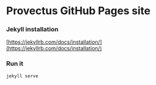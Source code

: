 # Provectus GitHub Pages site

### Jekyll installation
[https://jekyllrb.com/docs/installation/](https://jekyllrb.com/docs/installation/)

### Run it
```bash
jekyll serve
```
